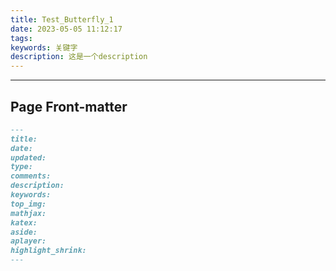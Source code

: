 ```yaml
---
title: Test_Butterfly_1
date: 2023-05-05 11:12:17
tags:
keywords: 关键字
description: 这是一个description
---
```


---

## Page Front-matter

``` markdown
---
title:
date:
updated:
type:
comments:
description:
keywords:
top_img:
mathjax:
katex:
aside:
aplayer:
highlight_shrink:
---
```

